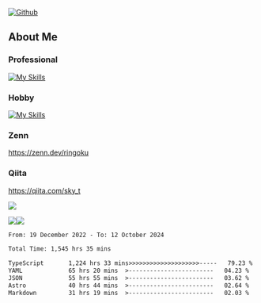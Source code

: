 [![Github](https://img.shields.io/github/followers/skyt-a?label=Follow&style=social)](https://github.com/skyt-a)

## About Me
### Professional
[![My Skills](https://skillicons.dev/icons?i=react,ts,js,nodejs,java,graphql,firebase,githubactions&theme=light)](https://skillicons.dev)
### Hobby
[![My Skills](https://skillicons.dev/icons?i=unity,rust,py&theme=light)](https://skillicons.dev)

### Zenn
https://zenn.dev/ringoku
### Qiita
https://qiita.com/sky_t


![](https://github-profile-summary-cards.vercel.app/api/cards/profile-details?username=skyt-a&theme=default)

![](https://github-profile-summary-cards.vercel.app/api/cards/repos-per-language?username=skyt-a&theme=default)![](https://github-profile-summary-cards.vercel.app/api/cards/stats?username=RinGoku&theme=default)

<!--START_SECTION:waka-->

```txt
From: 19 December 2022 - To: 12 October 2024

Total Time: 1,545 hrs 35 mins

TypeScript       1,224 hrs 33 mins>>>>>>>>>>>>>>>>>>>>-----   79.23 %
YAML             65 hrs 20 mins  >------------------------   04.23 %
JSON             55 hrs 55 mins  >------------------------   03.62 %
Astro            40 hrs 44 mins  >------------------------   02.64 %
Markdown         31 hrs 19 mins  >------------------------   02.03 %
```

<!--END_SECTION:waka-->
